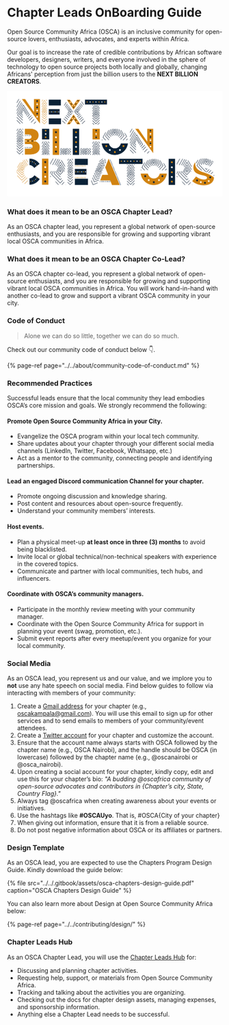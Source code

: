 # Chapter Leads OnBoarding Guide

Open Source Community Africa \(OSCA\) is an inclusive community for open-source lovers, enthusiasts, advocates, and experts within Africa.

Our goal is to increase the rate of credible contributions by African software developers, designers, writers, and everyone involved in the sphere of technology to open source projects both locally and globally, changing Africans' perception from just the billion users to the **NEXT BILLION CREATORS**.

![](../../.gitbook/assets/nxtbc.png)

### What does it mean to be an OSCA Chapter Lead? 

As an OSCA chapter lead, you represent a global network of open-source enthusiasts, and you are responsible for growing and supporting vibrant local OSCA communities in Africa.

### What does it mean to be an OSCA Chapter Co-Lead? 

As an OSCA chapter co-lead, you represent a global network of open-source enthusiasts, and you are responsible for growing and supporting vibrant local OSCA communities in Africa. You will work hand-in-hand with another co-lead to grow and support a vibrant OSCA community in your city.

### Code of Conduct

> Alone we can do so little, together we can do so much.

Check out our community code of conduct below 👇. 

{% page-ref page="../../about/community-code-of-conduct.md" %}

### Recommended Practices

Successful leads ensure that the local community they lead embodies OSCA’s core mission and goals. We strongly recommend the following:

#### Promote Open Source Community Africa in your City.

* Evangelize the OSCA program within your local tech community.
* Share updates about your chapter through your different social media channels \(LinkedIn, Twitter, Facebook, Whatsapp, etc.\)
* Act as a mentor to the community, connecting people and identifying partnerships.

#### Lead an engaged Discord communication Channel for your chapter.

* Promote ongoing discussion and knowledge sharing.
* Post content and resources about open-source frequently.
* Understand your community members’ interests.

#### Host events.

* Plan a physical meet-up **at least once in three \(3\) months** to avoid being blacklisted. 
* Invite local or global technical/non-technical speakers with experience in the covered topics.
* Communicate and partner with local communities, tech hubs, and influencers.

#### Coordinate with OSCA’s community managers.

* Participate in the monthly review meeting with your community manager.
* Coordinate with the Open Source Community Africa for support in planning your event \(swag, promotion, etc.\). 
* Submit event reports after every meetup/event you organize for your local community.

### Social Media

As an OSCA lead, you represent us and our value, and we implore you to **not** use any hate speech on social media. Find below guides to follow via interacting with members of your community:

1. Create a [Gmail address](https://accounts.google.com/SignUp) for your chapter \(e.g., oscakampala@gmail.com\). You will use this email to sign up for other services and to send emails to members of your community/event attendees.
2. Create a [Twitter account](https://twitter.com/i/flow/signup) for your chapter and customize the account.
3. Ensure that the account name always starts with OSCA followed by the chapter name \(e.g., OSCA Nairobi\), and the handle should be OSCA \(in lowercase\) followed by the chapter name \(e.g., @oscanairobi or @osca\_nairobi\).
4. Upon creating a social account for your chapter, kindly copy, edit and use this for your chapter’s bio: _"A budding @oscafrica community of open-source advocates and contributors in {Chapter’s city, State, Country Flag}."_
5. Always tag @oscafrica when creating awareness about your events or initiatives.
6. Use the hashtags like **\#OSCAUyo**. That is, \#OSCA{City of your chapter}
7. When giving out information, ensure that it is from a reliable source.
8. Do not post negative information about OSCA or its affiliates or partners.

### Design Template

As an OSCA lead, you are expected to use the Chapters Program Design Guide. Kindly download the guide below:

{% file src="../../.gitbook/assets/osca-chapters-design-guide.pdf" caption="OSCA Chapters Design Guide" %}

You can also learn more about Design at Open Source Community Africa below:

{% page-ref page="../../contributing/design/" %}

### Chapter Leads Hub

As an OSCA Chapter Lead, you will use the [Chapter Leads Hub](https://github.com/oscafrica/chapter-leads-hub) for:

* Discussing and planning chapter activities.
* Requesting help, support, or materials from Open Source Community Africa. 
* Tracking and talking about the activities you are organizing.
* Checking out the docs for chapter design assets, managing expenses, and sponsorship information.
* Anything else a Chapter Lead needs to be successful.

###  

